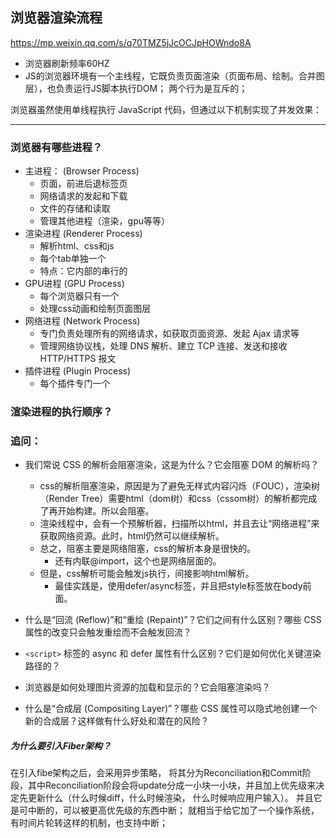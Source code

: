 
## 浏览器渲染流程

<https://mp.weixin.qq.com/s/q70TMZ5jJcOCJpHOWndo8A>

- 浏览器刷新频率60HZ
- JS的浏览器环境有一个主线程，它既负责页面渲染（页面布局、绘制。合并图层），也负责运行JS脚本执行DOM； 两个行为是互斥的；

浏览器虽然使用单线程执行 JavaScript 代码，但通过以下机制实现了并发效果：

---

### 浏览器有哪些进程？

- 主进程： (Browser Process)
    - 页面，前进后退标签页
    - 网络请求的发起和下载
    - 文件的存储和读取
    - 管理其他进程（渲染，gpu等等）
- 渲染进程 (Renderer Process)
    - 解析html、css和js
    - 每个tab单独一个
    - 特点：它内部的串行的
- GPU进程 (GPU Process)
    - 每个浏览器只有一个
    - 处理css动画和绘制页面图层
- 网络进程 (Network Process)
    - 专门负责处理所有的网络请求，如获取页面资源、发起 Ajax 请求等
    - 管理网络协议栈，处理 DNS 解析、建立 TCP 连接、发送和接收 HTTP/HTTPS 报文
- 插件进程 (Plugin Process)
    - 每个插件专门一个

### 渲染进程的执行顺序？

### 追问：
- 我们常说 CSS 的解析会阻塞渲染，这是为什么？它会阻塞 DOM 的解析吗？
    - css的解析阻塞渲染，原因是为了避免无样式内容闪烁（FOUC），渲染树（Render Tree）需要html（dom树）和css（cssom树）的解析都完成了再开始构建。所以会阻塞。
    - 渲染线程中，会有一个预解析器，扫描所以html，并且去让“网络进程”来获取网络资源。此时，html仍然可以继续解析。
    - 总之，阻塞主要是网络阻塞，css的解析本身是很快的。
        - 还有内联@import，这个也是网络层面的。
    - 但是，css解析可能会触发js执行，间接影响html解析。
        - 最佳实践是，使用defer/async标签，并且把style标签放在body前面。

- 什么是“回流 (Reflow)”和“重绘 (Repaint)”？它们之间有什么区别？哪些 CSS 属性的改变只会触发重绘而不会触发回流？
- `<script>` 标签的 async 和 defer 属性有什么区别？它们是如何优化关键渲染路径的？
- 浏览器是如何处理图片资源的加载和显示的？它会阻塞渲染吗？
- 什么是“合成层 (Compositing Layer)”？哪些 CSS 属性可以隐式地创建一个新的合成层？这样做有什么好处和潜在的风险？



##### 为什么要引入Fiber架构？

在引入fibe架构之后，会采用异步策略，
将其分为Reconciliation和Commit阶段，其中Reconciliation阶段会将update分成一小块一小块，并且加上优先级来决定先更新什么（什么时候diff，什么时候渲染， 什么时候响应用户输入）。
并且它是可中断的，可以被更高优先级的东西中断；
就相当于给它加了一个操作系统，有时间片轮转这样的机制，也支持中断；

